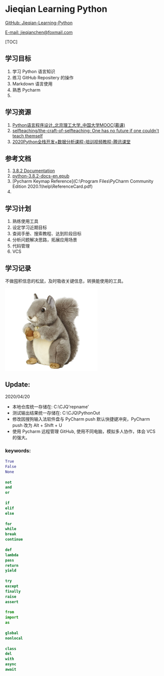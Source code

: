 # Jieqian Learning Python
[GitHub: Jieqian-Learning-Python](https://github.com/Jieqian-Chen/Jieqian-Learning-Python)

[E-mail: jieqianchen@foxmail.com](mailto:jieqianchen@foxmail.com)

[TOC]


## 学习目标
1. 学习 Python 语言知识
2. 练习 GitHub Repositery 的操作
3. Markdown 语言使用
4. 熟悉 Pycharm 
5. 
## 学习资源
1. [Python语言程序设计_北京理工大学_中国大学MOOC(慕课)](https://www.icourse163.org/course/BIT-268001)
2. [selfteaching/the-craft-of-selfteaching: One has no future if one couldn't teach themself](https://github.com/selfteaching/the-craft-of-selfteaching)
3. [2020Python全栈开发+数据分析课程-培训视频教程-腾讯课堂](https://ke.qq.com/course/1347237?taid=6628259820506789)
## 参考文档
1. [3.8.2 Documentation](https://docs.python.org/3/)
2. [python-3.8.2-docs-en.epub](books/python-3.8.2-docs-en.epub)
3. [Pycharm Keymap Reference](C:\Program Files\PyCharm Community Edition 2020.1\help\ReferenceCard.pdf) 
4. 
## 学习计划
1. 熟练使用工具
2. 设定学习近期目标
3. 查阅手册、搜索教程、达到阶段目标
4. 分析问题解决思路，拓展应用场景
5. 代码管理
6. VCS 
## 学习记录
不做囤积信息的松鼠，及时吸收关键信息，转换能使用的工具。

![](images/Squirrel.jpg)

## Update:


2020/04/20
- 本地仓库统一存储在: C:\CJQ\'repname'
- 测试输出结果统一存储在: C:\CJQ\PythonOut
- 修改因搜狗输入法软件盘与 PyCharm push 默认快捷键冲突，PyCharm push 改为 Alt + Shift + U
- 使用 Pycharm 远程管理 GitHub, 使用不同电脑，模拟多人协作，体会 VCS 的强大。

### keywords:
```python
True
False
None

not
and
or

if
elif
else

for
while
break
continue

def
lambda
pass
return
yield

try
except
finally
raise
assert

from
import
as

global
nonlocal

class
del
with
async
await

```

